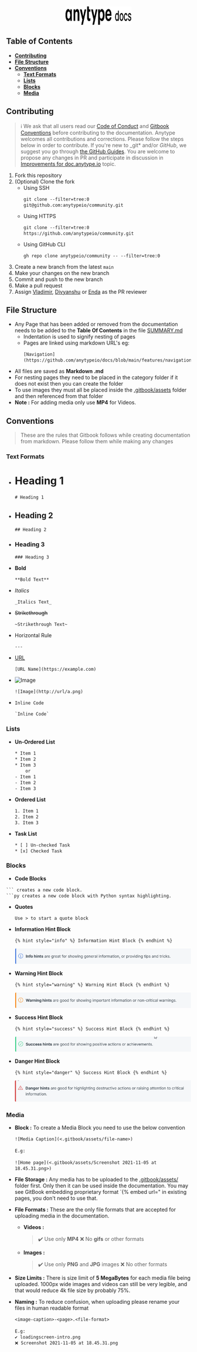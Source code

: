 <p align="center">
    <a href="https://doc.anytype.io">
        <img src="https://raw.githubusercontent.com/anytypeio/community/main/assets/anytype-docs-logo.svg" alt="Docs-Logo" width="180px" height="50px">
    </a>
</p>

## Table of Contents

- [**Contributing**](#contributing)
- [**File Structure**](#file-structure)
- [**Conventions**](#conventions)
  - [**Text Formats**](#text-formats)
  - [**Lists**](#lists)
  - [**Blocks**](#blocks)
  - [**Media**](#media)

## Contributing

> ℹ️ We ask that all users read our [Code of Conduct](https://github.com/anytypeio/community/blob/main/README.md#code-of-conduct) and [Gitbook Conventions](#conventions) before contributing to the documentation.
> Anytype welcomes all contributions and corrections. Please follow the steps below in order to contribute. If you're new to \_git\* and/or _GitHub_, we suggest you go through [the GitHub Guides](https://guides.github.com/introduction/flow/). 
You are welcome to propose any changes in PR and participate in discussion in [Improvements for doc.anytype.io](https://community.anytype.io/t/improvements-for-doc-anytype-io/2862) topic.

1. Fork this repository
2. (Optional) Clone the fork
   - Using SSH
     ```shell
     git clone --filter=tree:0 git@github.com:anytypeio/community.git
     ```
   - Using HTTPS
     ```shell
     git clone --filter=tree:0 https://github.com/anytypeio/community.git
     ```
   - Using GitHub CLI
     ```shell
     gh repo clone anytypeio/community -- --filter=tree:0
     ```
3. Create a new branch from the latest `main`
4. Make your changes on the new branch
5. Commit and push to the new branch
6. Make a pull request
7. Assign [Vladimir](https://github.com/d1eselboy), [Divyanshu](https://github.com/div3xi) or [Enda](https://github.com/endac) as the PR reviewer

## File Structure

* Any Page that has been added or removed from the documentation needs to be added to the **Table Of Contents** in the file [SUMMARY.md](https://github.com/anytypeio/docs/blob/main/SUMMARY.md)
  * Indentation is used to signify nesting of pages
  * Pages are linked using markdown URL's eg:
    ```
    [Navigation](https://github.com/anytypeio/docs/blob/main/features/navigation.md)
    ```
* All files are saved as **Markdown .md**
* For nesting pages they need to be placed in the category folder if it does not exist then you can create the folder
* To use images they must all be placed inside the [.gitbook/assets](https://github.com/anytypeio/docs/tree/main/.gitbook/assets) folder and then referenced from that folder
* **Note :** For adding media only use **MP4** for Videos.

## Conventions

> These are the rules that Gitbook follows while creating documentation from markdown. Please follow them while making any changes

### Text Formats

- # Heading 1
  ```
  # Heading 1
  ```
  
- ## Heading 2
  ```
  ## Heading 2
  ```
  
- ### Heading 3
  ```
  ### Heading 3
  ```
  
- **Bold**
  ```
  **Bold Text**
  ```
  
- *Italics*
  ```
  _Italics Text_
  ```
  
- ~~Strikethrough~~
  ```
  ~Strikethrough Text~
  ```
  
- Horizontal Rule
  ```
  ---
  ```
  
- [URL](#)
  ```
  [URL Name](https://example.com)
  ```
 
- ![Image](#)
  ```
  ![Image](http://url/a.png)
  ```
 
- `Inline Code`
  ```
  `Inline Code`
  ```
 
### Lists

- **Un-Ordered List**
  ```
  * Item 1
  * Item 2
  * Item 3
      or
  - Item 1
  - Item 2
  - Item 3
  ```

- **Ordered List**
  ```
  1. Item 1
  2. Item 2
  3. Item 3
  ```

- **Task List**
  ```
  * [ ] Un-checked Task
  * [x] Checked Task
  ```
  
### Blocks

- **Code Blocks**
```
``` creates a new code block.
```py creates a new code block with Python syntax highlighting.
```

- **Quotes**
  ```
  Use > to start a quote block
  ```

- **Information Hint Block**
  ```
  {% hint style="info" %} Information Hint Block {% endhint %}
  ```
  <p align="left">
    <a href="https://doc.anytype.io">
        <img src="https://raw.githubusercontent.com/anytypeio/community/main/assets/info-hints-block.png" alt="info-hints">
    </a>
  </p>
  
- **Warning Hint Block**
  ```
  {% hint style="warning" %} Warning Hint Block {% endhint %}
  ```
    <p align="left">
    <a href="https://doc.anytype.io">
        <img src="https://raw.githubusercontent.com/anytypeio/community/main/assets/warning-hints-block.png" alt="warning-hints">
    </a>
  </p>
  
- **Success Hint Block**
  ```
  {% hint style="success" %} Success Hint Block {% endhint %}
  ```
    <p align="left">
    <a href="https://doc.anytype.io">
        <img src="https://raw.githubusercontent.com/anytypeio/community/main/assets/success-hints-block.png" alt="success-hints">
    </a>
  </p>
  
- **Danger Hint Block**
  ```
  {% hint style="danger" %} Success Hint Block {% endhint %}
  ```
    <p align="left">
    <a href="https://doc.anytype.io">
        <img src="https://raw.githubusercontent.com/anytypeio/community/main/assets/danger-hint-block.png" alt="danger-hints">
    </a>
  </p>

### Media

- **Block :** To create a Media Block you need to use the below convention
  ```
  ![Media Caption](<.gitbook/assets/file-name>)
  
  E.g:
  
  ![Home page](<.gitbook/assets/Screenshot 2021-11-05 at 18.45.31.png>)
  ```

- **File Storage :** Any media has to be uploaded to the [.gitbook/assets/](https://github.com/anytypeio/docs/tree/main/.gitbook/assets) folder first. Only then it can be used inside the documentation. You may see GitBook embedding proprietary format `{% embed url=" in existing pages, you don't need to use that. 

- **File Formats :** These are the only file formats that are accepted for uploading media in the documentation.
    - **Videos :**
    
      > ✔️ Use only **MP4**
      > ❌ No **gifs** or other formats
      
    - **Images :**
      
      > ✔️ Use only **PNG** and **JPG** images
      > ❌ No other formats

- **Size Limits :**  There is size limit of **5 MegaBytes** for each media file being uploaded. 1000px wide images and videos can still be very legible, and that would reduce 4k file size by probably 75%. 

- **Naming :** To reduce confusion, when uploading please rename your files in human readable format
  ```
  <image-caption>-<page>.<file-format>
  
  E.g:
  ✔️ loadingscreen-intro.png
  ❌ Screenshot 2021-11-05 at 18.45.31.png
